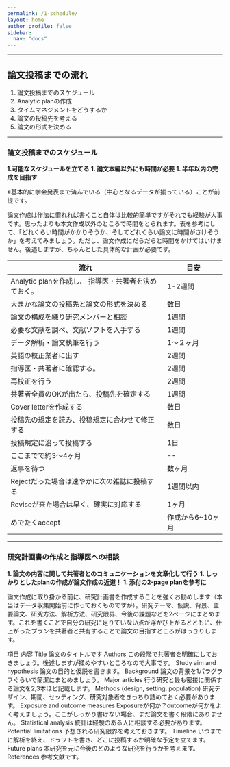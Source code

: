 ```yaml
---
permalink: /1-schedule/
layout: home
author_profile: false
sidebar: 
  nav: "docs"
---      
```

***
## 論文投稿までの流れ

1. 論文投稿までのスケジュール
1. Analytic planの作成
1. タイムマネジメントをどうするか
1. 論文の投稿先を考える
1. 論文の形式を決める
***

### 論文投稿までのスケジュール

**1.可能なスケジュールを立てる**
**1. 論文本編以外にも時間が必要**
**1. 半年以内の完成を目指す**

※基本的に学会発表まで済んでいる（中心となるデータが揃っている）ことが前提です。

論文作成は作法に慣れれば書くこと自体は比較的簡単ですがそれでも経験が大事です。思ったよりも本文作成以外のところで時間をとられます。表を参考にして、「どれくらい時間がかかりそうか、そしてどれくらい論文に時間がさけそうか」を考えてみましょう。ただし、論文作成にだらだらと時間をかけてはいけません。後述しますが、ちゃんとした具体的な計画が必要です。

|流れ |	目安 |
|---|---|
|Analytic planを作成し、 指導医・共著者を決めておく。| 1-2週間 |
|大まかな論文の投稿先と論文の形式を決める |数日|
|論文の構成を練り研究メンバーと相談|1週間|
|必要な文献を調べ、文献ソフトを入手する|	1週間|
|データ解析・論文執筆を行う|1〜２ヶ月|
|英語の校正業者に出す | 2週間|
|指導医・共著者に確認する。|2週間 |
|再校正を行う| 2週間 |
|共著者全員のOKが出たら、投稿先を確定する|1週間|
|Cover letterを作成する|数日|
|投稿先の規定を読み、投稿規定に合わせて修正する|数日|
|投稿規定に沿って投稿する|1日|
|ここまでで約3〜4ヶ月|--|
|返事を待つ|数ヶ月|
|Rejectだった場合は速やかに次の雑誌に投稿する|1週間以内|
|Reviseが来た場合は早く、確実に対応する|1ヶ月|
|めでたくaccept|作成から6~10ヶ月|

***

### 研究計画書の作成と指導医への相談

**1. 論文の内容に関して共著者とのコミュニケーションを文章化して行う**
**1. しっかりとしたplanの作成が論文作成の近道！**
**1. 添付の2-page planを参考に**

論文作成に取り掛かる前に、研究計画書を作成することを強くお勧めします（本当はデータ収集開始前に作っておくものですが）。研究テーマ、仮説、背景、主要論文、研究方法、解析方法、研究限界、今後の課題などを2ページにまとめます。これを書くことで自分の研究に足りていない点が浮かび上がるとともに、仕上がったプランを共著者と共有することで論文の目指すところがはっきりします。


項目	内容
Title	論文のタイトルです
Authors	この段階で共著者を明確にしておきましょう。後述しますが揉めやすいところなので大事です。
Study aim and hypothesis	論文の目的と仮説を書きます。
Background	論文の背景を1パラグラフぐらいで簡潔にまとめましょう。
Major articles	行う研究と最も密接に関係する論文を2,3本ほど記載します。
Methods (design, setting, population)	研究デザイン、期間、セッティング、研究対象者をきっちり詰めておく必要があります。
Exposure and outcome measures	Exposureが何か？outcomeが何かをよく考えましょう。ここがしっかり書けない場合、まだ論文を書く段階にありません。
Statistical analysis	統計は経験のある人に相談する必要があります。
Potential limitations	予想される研究限界を考えておきます。
Timeline	いつまでに解析を終え、ドラフトを書き、どこに投稿するか明確な予定を立てます。
Future plans	本研究を元に今後のどのような研究を行うかを考えます。
References	参考文献です。
